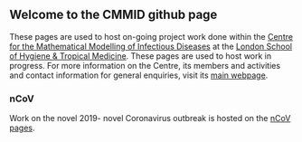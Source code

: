 ## Welcome to the CMMID github page

These pages are used to host on-going project work done within the [Centre for the Mathematical Modelling of Infectious Diseases](https://cmmid.lshtm.ac.uk) at the [London School of Hygiene & Tropical Medicine](https://www.lshtm.ac.uk). These pages are used to host work in progress. For more information on the Centre, its members and activities and contact information for general enquiries, visit its [main webpage](https://cmmid.lshtm.ac.uk).

### nCoV

Work on the novel 2019- novel Coronavirus outbreak is hosted on the [nCoV pages](ncov).
